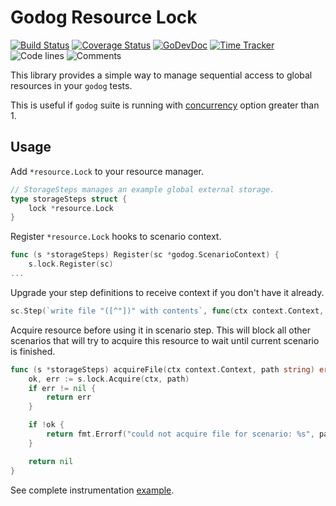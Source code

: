 # Godog Resource Lock

[![Build Status](https://github.com/godogx/resource/workflows/test-unit/badge.svg)](https://github.com/godogx/resource/actions?query=branch%3Amaster+workflow%3Atest-unit)
[![Coverage Status](https://codecov.io/gh/godogx/resource/branch/master/graph/badge.svg)](https://codecov.io/gh/godogx/resource)
[![GoDevDoc](https://img.shields.io/badge/dev-doc-00ADD8?logo=go)](https://pkg.go.dev/github.com/godogx/resource)
[![Time Tracker](https://wakatime.com/badge/github/godogx/resource.svg)](https://wakatime.com/badge/github/godogx/resource)
![Code lines](https://sloc.xyz/github/godogx/resource/?category=code)
![Comments](https://sloc.xyz/github/godogx/resource/?category=comments)

This library provides a simple way to manage sequential access to global resources in your `godog` tests.

This is useful if `godog` suite is running with 
[concurrency](https://pkg.go.dev/github.com/cucumber/godog/internal/flags#Options) 
option greater than 1.

## Usage

Add `*resource.Lock` to your resource manager.
```go
// StorageSteps manages an example global external storage.
type storageSteps struct {
	lock *resource.Lock
}
```

Register `*resource.Lock` hooks to scenario context.
```go
func (s *storageSteps) Register(sc *godog.ScenarioContext) {
	s.lock.Register(sc)
...
```

Upgrade your step definitions to receive context if you don't have it already.
```go
sc.Step(`write file "([^"])" with contents`, func(ctx context.Context, path string, contents string) error {
```

Acquire resource before using it in scenario step. This will block all other scenarios that will try to acquire this 
resource to wait until current scenario is finished.
```go
func (s *storageSteps) acquireFile(ctx context.Context, path string) error {
	ok, err := s.lock.Acquire(ctx, path)
	if err != nil {
		return err
	}

	if !ok {
		return fmt.Errorf("could not acquire file for scenario: %s", path)
	}

	return nil
}
```

See complete instrumentation [example](./example_test.go).